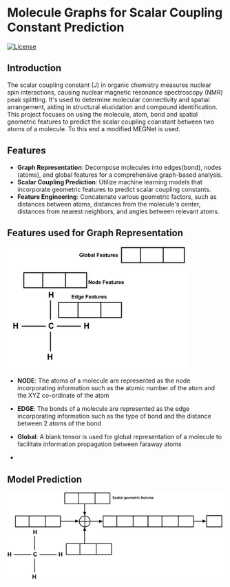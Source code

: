 # Molecule Graphs for Scalar Coupling Constant Prediction

[![License](https://img.shields.io/badge/license-MIT-blue.svg)](LICENSE)

## Introduction
The scalar coupling constant (J) in organic chemistry measures nuclear spin interactions, causing nuclear magnetic resonance spectroscopy (NMR) peak splitting. It's used to determine molecular connectivity and spatial arrangement, aiding in structural elucidation and compound identification. This project focuses on using the molecule, atom, bond and spatial geometric features to predict the scalar coupling coanstant between two atoms of a molecule. To this end a modified MEGNet is used.

## Features

- **Graph Representation**: Decompose molecules into edges(bond), nodes (atoms), and global features for a comprehensive graph-based analysis.
- **Scalar Coupling Prediction**: Utilize machine learning models that incorporate geometric features to predict scalar coupling constants.
- **Feature Engineering**: Concatenate various geometric factors, such as distances between atoms, distances from the molecule's center, distances from nearest neighbors, and angles between relevant atoms.

## Features used for Graph Representation

![Correlation Heatmap](images/Graph_Representation1.jpg)

- **NODE**: The atoms of a molecule are represented as the node incorporating information such as the atomic number of the atom and the XYZ co-ordinate of the atom
- **EDGE**: The bonds of a molecule are represented as the edge incorporating information such as the type of bond and the distance between 2 atoms of the bond
- **Global**: A blank tensor is used for global representation of a molecule to facilitate information propagation between faraway atoms

- 
## Model Prediction

![Correlation Heatmap](images/model_prediction.jpg)
